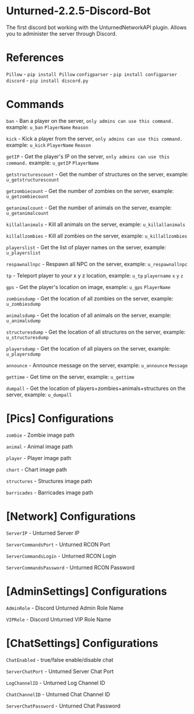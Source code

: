 # Unturned-2.2.5-Discord-Bot
The first discord bot working with the UnturnedNetworkAPI plugin. Allows you to administer the server through Discord.

# References
`Pillow` - `pip install Pillow`
`configparser` - `pip install configparser`
`discord` - `pip install discord.py`

# Commands
`ban` - Ban a player on the server, `only admins can use this command.` example:
`u_ban` `PlayerName` `Reason`

`kick` - Kick a player from the server, `only admins can use this command.` example:
`u_kick` `PlayerName` `Reason`

`getIP` - Get the player's IP on the server, `only admins can use this command.` example:
`u_getIP` `PlayerName`


`getstructurescount` - Get the number of structures on the server, example:
`u_getstructurescount`

`getzombiecount` - Get the number of zombies on the server, example:
`u_getzombiecount`

`getanimalcount` - Get the number of animals on the server, example:
`u_getanimalcount`

`killallanimals` - Kill all animals on the server, example:
`u_killallanimals`

`killallzombies` - Kill all zombies on the server, example:
`u_killallzombies`

`playerslist` - Get the list of player names on the server, example:
`u_playerslist`

`respawnallnpc` - Respawn all NPC on the server, example:
`u_respawnallnpc`

`tp` - Teleport player to your x y z location, example:
`u_tp` `playername` `x` `y` `z`

`gps` - Get the player's location on image, example:
`u_gps` `PlayerName`

`zombiesdump` - Get the location of all zombies on the server, example:
`u_zombiesdump`

`animalsdump` - Get the location of all animals on the server, example:
`u_animalsdump`

`structuresdump` - Get the location of all structures on the server, example:
`u_structuresdump`

`playersdump` - Get the location of all players on the server, example:
`u_playersdump`

`announce` - Announce message on the server, example:
`u_announce` `Message`

`gettime` - Get time on the server, example:
`u_gettime`

`dumpall` - Get the location of players+zombies+animals+structures on the server, example:
`u_dumpall`

# [Pics] Configurations
`zombie` - Zombie image path

`animal` - Animal image path

`player` - Player image path

`chart` - Chart image path

`structures` - Structures image path

`barricades` - Barricades image path

# [Network] Configurations
`ServerIP` - Unturned Server IP

`ServerCommandsPort` - Unturned RCON Port

`ServerCommandsLogin` - Unturned RCON Login

`ServerCommandsPassword` - Unturned RCON Password

# [AdminSettings] Configurations
`AdminRole` - Discord Unturned Admin Role Name

`VIPRole` - Discord Unturned VIP Role Name

# [ChatSettings] Configurations
`ChatEnabled` - true/false enable/disable chat

`ServerChatPort` - Unturned Server Chat Port

`LogChannelID` - Unturned Log Channel ID

`ChatChannelID` - Unturned Chat Channel ID

`ServerChatPassword` - Unturned Chat Password
